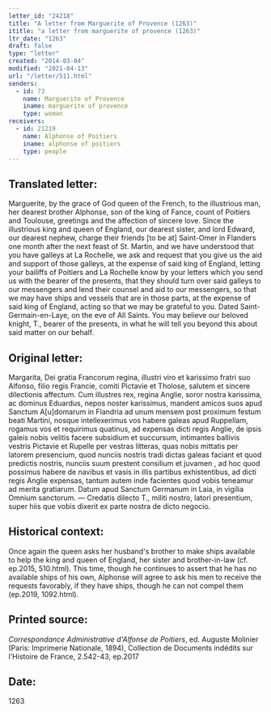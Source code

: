```yaml
---
letter_id: "24218"
title: "A letter from Marguerite of Provence (1263)"
ititle: "a letter from marguerite of provence (1263)"
ltr_date: "1263"
draft: false
type: "letter"
created: "2014-03-04"
modified: "2021-04-13"
url: "/letter/511.html"
senders:
  - id: 73
    name: Marguerite of Provence
    iname: marguerite of provence
    type: woman
receivers:
  - id: 21219
    name: Alphonse of Poitiers
    iname: alphonse of poitiers
    type: people
---
```

<h2> Translated letter:</h2>Marguerite, by the grace of God queen of the French, to the illustrious man, her dearest brother Alphonse, son of the king of Fance, count of Poitiers and Toulouse, greetings and the affection of sincere love.
Since the illustrious king and queen of England, our dearest sister, and lord Edward, our dearest nephew, charge their friends [to be at] Saint-Omer in Flanders one month after the next feast of St. Martin, and we have understood that you have galleys at La Rochelle, we ask and request that you give us the aid and support of those galleys, at the expense of said king of England, letting your bailiffs of Poitiers and La Rochelle know by your letters which you send us with the bearer of the presents, that they should turn over said galleys to our messengers and lend their counsel and aid to our messengers, so that we may have ships and vessels that are in those parts, at the expense of said king of England, acting so that we may be grateful to you.
Dated Saint-Germain-en-Laye, on the eve of All Saints.
You may believe our beloved knight, T., bearer of the presents, in what he will tell you beyond this about said matter on our behalf.
<h2 class="mt-4"> Original letter:</h2>Margarita, Dei gratia Francorum regina, illustri viro et karissimo fratri suo Alfonso, filio regis Francie, comiti Pictavie et Tholose, salutem et sincere dilectionis affectum. Cum illustres rex, regina Anglie, soror nostra karissima, ac dominus Eduardus, nepos noster karissimus, mandent amicos suos apud Sanctum A[u]domarum in Flandria ad unum mensem post proximum festum beati Martini, nosque intellexerimus vos habere galeas apud Ruppellam, rogamus vos et requirimus quatinus, ad expensas dicti regis Anglie, de ipsis galeis nobis velitis facere subsidium et succursum, intimantes ballivis vestris Pictavie et Rupelle per vestras litteras, quas nobis mittatis per latorem presencium, quod nunciis nostris tradi dictas galeas faciant et quod predictis nostris, nunciis suum prestent consilium et juvamen , ad hoc quod possimus habere de navibus et vasis in illis partibus exhistentibus, ad dicti regis Anglie expensas, tantum autem inde facientes quod vobis teneamur ad merita gratiarum. Datum apud Sanctum Germanum in Laia, in vigilia Omnium sanctorum. — Credatis dilecto T., militi nostro, latori presentium, super hiis que vobis dixerit ex parte nostra de dicto negocio.
<h2 class="mt-4"> Historical context:</h2>Once again the queen asks her husband's brother to make ships available to help the king and queen of England, her sister and brother-in-law (cf. ep.2015, 510.html).  This time, though he continues to assert that he has no available ships of his own, Alphonse will agree to ask his men to receive the requests favorably, if they have ships, though he can not compel them (ep.2019, 1092.html).
<h2 class="mt-4"> Printed source:</h2><p><em>Correspondance Administrative d'Alfonse de Poitiers</em>, ed. Auguste Molinier (Paris: Imprimerie Nationale, 1894), Collection de Documents indédits sur l'Histoire de France, 2.542-43, ep.2017</p><h2 class="mt-4"> Date:</h2>1263